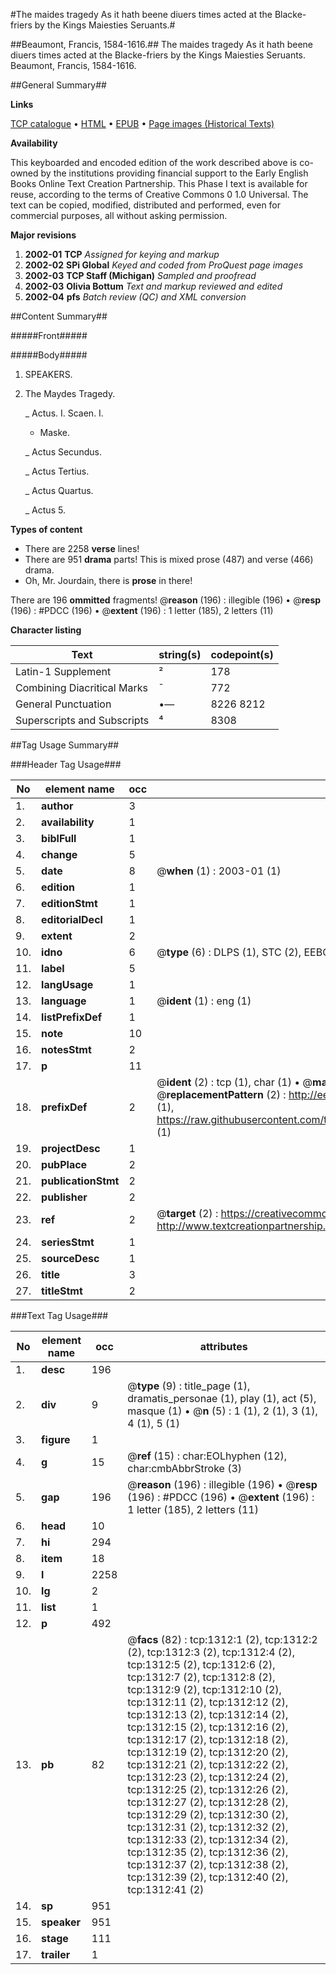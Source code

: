 #The maides tragedy As it hath beene diuers times acted at the Blacke-friers by the Kings Maiesties Seruants.#

##Beaumont, Francis, 1584-1616.##
The maides tragedy As it hath beene diuers times acted at the Blacke-friers by the Kings Maiesties Seruants.
Beaumont, Francis, 1584-1616.

##General Summary##

**Links**

[TCP catalogue](http://www.ota.ox.ac.uk/tcp/)  • 
[HTML](http://tei.it.ox.ac.uk/tcp/Texts-HTML/free/A06/A06289.html)  • 
[EPUB](http://tei.it.ox.ac.uk/tcp/Texts-EPUB/free/A06/A06289.epub) • 
[Page images (Historical Texts)](https://data.historicaltexts.jisc.ac.uk/view?pubId=eebo-99837008e&pageId=eebo-99837008e-1312-1)

**Availability**

This keyboarded and encoded edition of the
	       work described above is co-owned by the institutions
	       providing financial support to the Early English Books
	       Online Text Creation Partnership. This Phase I text is
	       available for reuse, according to the terms of Creative
	       Commons 0 1.0 Universal. The text can be copied,
	       modified, distributed and performed, even for
	       commercial purposes, all without asking permission.

**Major revisions**

1. __2002-01__ __TCP__ *Assigned for keying and markup*
1. __2002-02__ __SPi Global__ *Keyed and coded from ProQuest page images*
1. __2002-03__ __TCP Staff (Michigan)__ *Sampled and proofread*
1. __2002-03__ __Olivia Bottum__ *Text and markup reviewed and edited*
1. __2002-04__ __pfs__ *Batch review (QC) and XML conversion*

##Content Summary##

#####Front#####

#####Body#####

1. SPEAKERS.

1. The Maydes Tragedy.

    _ Actus. I. Scaen. I.

      * Maske.

    _ Actus Secundus.

    _ Actus Tertius.

    _ Actus Quartus.

    _ Actus 5.

**Types of content**

  * There are 2258 **verse** lines!
  * There are 951 **drama** parts! This is mixed prose (487) and verse (466) drama.
  * Oh, Mr. Jourdain, there is **prose** in there!

There are 196 **ommitted** fragments! 
 @__reason__ (196) : illegible (196)  •  @__resp__ (196) : #PDCC (196)  •  @__extent__ (196) : 1 letter (185), 2 letters (11)

**Character listing**


|Text|string(s)|codepoint(s)|
|---|---|---|
|Latin-1 Supplement|²|178|
|Combining             Diacritical Marks|̄|772|
|General Punctuation|•—|8226 8212|
|Superscripts             and Subscripts|⁴|8308|

##Tag Usage Summary##

###Header Tag Usage###

|No|element name|occ|attributes|
|---|---|---|---|
|1.|__author__|3||
|2.|__availability__|1||
|3.|__biblFull__|1||
|4.|__change__|5||
|5.|__date__|8| @__when__ (1) : 2003-01 (1)|
|6.|__edition__|1||
|7.|__editionStmt__|1||
|8.|__editorialDecl__|1||
|9.|__extent__|2||
|10.|__idno__|6| @__type__ (6) : DLPS (1), STC (2), EEBO-CITATION (1), PROQUEST (1), VID (1)|
|11.|__label__|5||
|12.|__langUsage__|1||
|13.|__language__|1| @__ident__ (1) : eng (1)|
|14.|__listPrefixDef__|1||
|15.|__note__|10||
|16.|__notesStmt__|2||
|17.|__p__|11||
|18.|__prefixDef__|2| @__ident__ (2) : tcp (1), char (1)  •  @__matchPattern__ (2) : ([0-9\-]+):([0-9IVX]+) (1), (.+) (1)  •  @__replacementPattern__ (2) : http://eebo.chadwyck.com/downloadtiff?vid=$1&page=$2 (1), https://raw.githubusercontent.com/textcreationpartnership/Texts/master/tcpchars.xml#$1 (1)|
|19.|__projectDesc__|1||
|20.|__pubPlace__|2||
|21.|__publicationStmt__|2||
|22.|__publisher__|2||
|23.|__ref__|2| @__target__ (2) : https://creativecommons.org/publicdomain/zero/1.0/ (1), http://www.textcreationpartnership.org/docs/. (1)|
|24.|__seriesStmt__|1||
|25.|__sourceDesc__|1||
|26.|__title__|3||
|27.|__titleStmt__|2||


###Text Tag Usage###

|No|element name|occ|attributes|
|---|---|---|---|
|1.|__desc__|196||
|2.|__div__|9| @__type__ (9) : title_page (1), dramatis_personae (1), play (1), act (5), masque (1)  •  @__n__ (5) : 1 (1), 2 (1), 3 (1), 4 (1), 5 (1)|
|3.|__figure__|1||
|4.|__g__|15| @__ref__ (15) : char:EOLhyphen (12), char:cmbAbbrStroke (3)|
|5.|__gap__|196| @__reason__ (196) : illegible (196)  •  @__resp__ (196) : #PDCC (196)  •  @__extent__ (196) : 1 letter (185), 2 letters (11)|
|6.|__head__|10||
|7.|__hi__|294||
|8.|__item__|18||
|9.|__l__|2258||
|10.|__lg__|2||
|11.|__list__|1||
|12.|__p__|492||
|13.|__pb__|82| @__facs__ (82) : tcp:1312:1 (2), tcp:1312:2 (2), tcp:1312:3 (2), tcp:1312:4 (2), tcp:1312:5 (2), tcp:1312:6 (2), tcp:1312:7 (2), tcp:1312:8 (2), tcp:1312:9 (2), tcp:1312:10 (2), tcp:1312:11 (2), tcp:1312:12 (2), tcp:1312:13 (2), tcp:1312:14 (2), tcp:1312:15 (2), tcp:1312:16 (2), tcp:1312:17 (2), tcp:1312:18 (2), tcp:1312:19 (2), tcp:1312:20 (2), tcp:1312:21 (2), tcp:1312:22 (2), tcp:1312:23 (2), tcp:1312:24 (2), tcp:1312:25 (2), tcp:1312:26 (2), tcp:1312:27 (2), tcp:1312:28 (2), tcp:1312:29 (2), tcp:1312:30 (2), tcp:1312:31 (2), tcp:1312:32 (2), tcp:1312:33 (2), tcp:1312:34 (2), tcp:1312:35 (2), tcp:1312:36 (2), tcp:1312:37 (2), tcp:1312:38 (2), tcp:1312:39 (2), tcp:1312:40 (2), tcp:1312:41 (2)|
|14.|__sp__|951||
|15.|__speaker__|951||
|16.|__stage__|111||
|17.|__trailer__|1||

